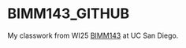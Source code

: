 # BIMM143_GITHUB
My classwork from WI25 [BIMM143](https://bioboot.github.io/bimm143_W25/) at UC San Diego.

